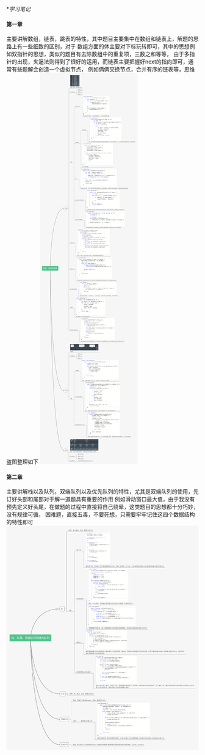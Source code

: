 **学习笔记*
#### 第一章
  主要讲解数组，链表，跳表的特性，其中题目主要集中在数组和链表上，解题的思路上有一些细致的区别，对于
  数组方面的体主要对下标玩转即可，其中的思想例如双指针的思想，类似的题目有去除数组中的重复项，三数之和等等，
  由于多指针的出现，夹逼法则得到了很好的运用，而链表主要把握好next的指向即可，通常有些题解会创造一个虚拟节点，
  例如俩俩交换节点，合并有序的链表等，思维盗图整理如下
![image](https://github.com/DoddyApe-loveCat/-algorithm015/blob/master/images/Array.png)
#### 第二章
  主要讲解栈以及队列，双端队列以及优先队列的特性，尤其是双端队列的使用，先订好头部和尾部对于解一道题具有重要的作用
  例如滑动窗口最大值，由于我没有预先定义好头尾，在做题的过程中直接将自己绕晕，这类题目的思想都十分巧妙，没有规律可循，
  困难题，直接五毒，不要死想，只需要牢牢记住这四个数据结构的特性即可
![image](https://github.com/DoddyApe-loveCat/-algorithm015/blob/master/images/Stack.png)